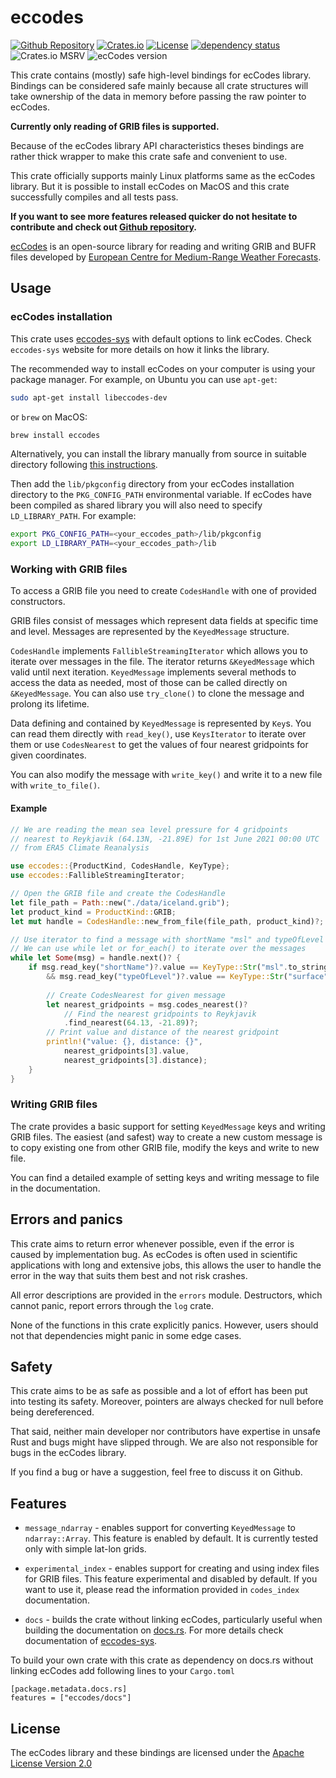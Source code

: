 # eccodes

[![Github Repository](https://img.shields.io/badge/Github-Repository-blue?style=flat-square&logo=github&color=blue)](https://github.com/ScaleWeather/eccodes)
[![Crates.io](https://img.shields.io/crates/v/eccodes?style=flat-square)](https://crates.io/crates/eccodes)
[![License](https://img.shields.io/github/license/ScaleWeather/eccodes?style=flat-square)](https://choosealicense.com/licenses/apache-2.0/)
[![dependency status](https://deps.rs/repo/github/ScaleWeather/eccodes/status.svg?style=flat-square)](https://deps.rs/repo/github/ScaleWeather/eccodes)
![Crates.io MSRV](https://img.shields.io/crates/msrv/eccodes?style=flat-square)
![ecCodes version](https://img.shields.io/badge/ecCodes-%E2%89%A52.24.0-blue?style=flat-square&color=blue)

This crate contains (mostly) safe high-level bindings for ecCodes library.
Bindings can be considered safe mainly because all crate structures
will take ownership of the data in memory before passing the raw pointer to ecCodes.

**Currently only reading of GRIB files is supported.**

Because of the ecCodes library API characteristics theses bindings are
rather thick wrapper to make this crate safe and convenient to use.

This crate officially supports mainly Linux platforms same as the ecCodes library.
But it is possible to install ecCodes on MacOS and this crate successfully compiles and all tests pass.

**If you want to see more features released quicker do not hesitate
to contribute and check out [Github repository](https://github.com/ScaleWeather/eccodes).**

[ecCodes](https://confluence.ecmwf.int/display/ECC/ecCodes+Home) is an open-source library
for reading and writing GRIB and BUFR files developed by [European Centre for Medium-Range Weather Forecasts](https://www.ecmwf.int/).

## Usage

### ecCodes installation

This crate uses [eccodes-sys](https://crates.io/crates/eccodes-sys) with default options to link ecCodes.
Check `eccodes-sys` website for more details on how it links the library.

The recommended way to install ecCodes on your computer is using your package manager.
For example, on Ubuntu you can use `apt-get`:

```bash
sudo apt-get install libeccodes-dev
```

or `brew` on MacOS:

```bash
brew install eccodes
```

Alternatively, you can install the library manually from source in suitable directory
following [this instructions](https://confluence.ecmwf.int/display/ECC/ecCodes+installation).

Then add the `lib/pkgconfig` directory from your ecCodes installation directory
to the `PKG_CONFIG_PATH` environmental variable. If ecCodes have been compiled
as shared library you will also need to specify `LD_LIBRARY_PATH`.
For example:

```bash
export PKG_CONFIG_PATH=<your_eccodes_path>/lib/pkgconfig
export LD_LIBRARY_PATH=<your_eccodes_path>/lib
```

### Working with GRIB files

To access a GRIB file you need to create `CodesHandle` with one of provided constructors.

GRIB files consist of messages which represent data fields at specific time and level.
Messages are represented by the `KeyedMessage` structure.

`CodesHandle` implements `FallibleStreamingIterator`
which allows you to iterate over messages in the file. The iterator returns `&KeyedMessage` which valid until next iteration.
`KeyedMessage` implements several methods to access the data as needed, most of those can be called directly on `&KeyedMessage`.
You can also use `try_clone()` to clone the message and prolong its lifetime.

Data defining and contained by `KeyedMessage` is represented by `Key`s.
You can read them directly with `read_key()`, use `KeysIterator`
to iterate over them or use `CodesNearest` to get the values of four nearest gridpoints for given coordinates.

You can also modify the message with `write_key()` and write it to a new file with `write_to_file()`.

#### Example

```rust
// We are reading the mean sea level pressure for 4 gridpoints
// nearest to Reykjavik (64.13N, -21.89E) for 1st June 2021 00:00 UTC
// from ERA5 Climate Reanalysis

use eccodes::{ProductKind, CodesHandle, KeyType};
use eccodes::FallibleStreamingIterator;

// Open the GRIB file and create the CodesHandle
let file_path = Path::new("./data/iceland.grib");
let product_kind = ProductKind::GRIB;
let mut handle = CodesHandle::new_from_file(file_path, product_kind)?;

// Use iterator to find a message with shortName "msl" and typeOfLevel "surface"
// We can use while let or for_each() to iterate over the messages
while let Some(msg) = handle.next()? {
    if msg.read_key("shortName")?.value == KeyType::Str("msl".to_string())
        && msg.read_key("typeOfLevel")?.value == KeyType::Str("surface".to_string()) {
       
        // Create CodesNearest for given message
        let nearest_gridpoints = msg.codes_nearest()?
            // Find the nearest gridpoints to Reykjavik
            .find_nearest(64.13, -21.89)?;
        // Print value and distance of the nearest gridpoint
        println!("value: {}, distance: {}",
            nearest_gridpoints[3].value,
            nearest_gridpoints[3].distance);
    }
}
```

### Writing GRIB files

The crate provides a basic support for setting `KeyedMessage` keys
and writing GRIB files. The easiest (and safest) way to create a
new custom message is to copy existing one from other GRIB file,
modify the keys and write to new file.

You can find a detailed example of setting keys and writing message to file
in the documentation.

## Errors and panics

This crate aims to return error whenever possible, even if the error is caused by implementation bug.
As ecCodes is often used in scientific applications with long and extensive jobs,
this allows the user to handle the error in the way that suits them best and not risk crashes.

All error descriptions are provided in the `errors` module.
Destructors, which cannot panic, report errors through the `log` crate.

None of the functions in this crate explicitly panics.
However, users should not that dependencies might panic in some edge cases.

## Safety

This crate aims to be as safe as possible and a lot of effort has been put into testing its safety.
Moreover, pointers are always checked for null before being dereferenced.

That said, neither main developer nor contributors have expertise in unsafe Rust and bugs might have
slipped through. We are also not responsible for bugs in the ecCodes library.

If you find a bug or have a suggestion, feel free to discuss it on Github.

## Features

- `message_ndarray` - enables support for converting `KeyedMessage` to `ndarray::Array`.
This feature is enabled by default. It is currently tested only with simple lat-lon grids.

- `experimental_index` - enables support for creating and using index files for GRIB files.
This feature experimental and disabled by default. If you want to use it, please read
the information provided in `codes_index` documentation.

- `docs` - builds the crate without linking ecCodes, particularly useful when building the documentation
on [docs.rs](https://docs.rs/). For more details check documentation of [eccodes-sys](https://crates.io/crates/eccodes-sys).

To build your own crate with this crate as dependency on docs.rs without linking ecCodes add following lines to your `Cargo.toml`

```text
[package.metadata.docs.rs]
features = ["eccodes/docs"]
```

## License

The ecCodes library and these bindings are licensed under the [Apache License Version 2.0](http://www.apache.org/licenses/LICENSE-2.0)
